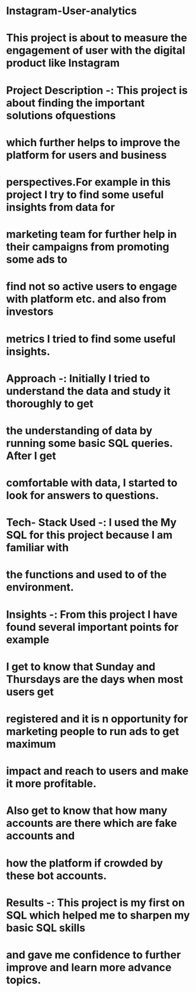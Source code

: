 # Instagram-User-analytics
# This project is about to measure the engagement of user with the digital product like Instagram

# Project Description -: This project is about finding the important solutions ofquestions
# which further helps to improve the platform for users and business
# perspectives.For example in this project I try to find some useful insights from data for
# marketing team for further help in their campaigns from promoting some ads to
# find not so active users to engage with platform etc. and also from investors
# metrics I tried to find some useful insights.

# Approach -: Initially I tried to understand the data and study it thoroughly to get
# the understanding of data by running some basic SQL queries. After I get
# comfortable with data, I started to look for answers to questions.
# Tech- Stack Used -: I used the My SQL for this project because I am familiar with
# the functions and used to of the environment.

# Insights -: From this project I have found several important points for example
# I get to know that Sunday and Thursdays are the days when most users get
# registered and it is n opportunity for marketing people to run ads to get maximum
# impact and reach to users and make it more profitable.
# Also get to know that how many accounts are there which are fake accounts and
# how the platform if crowded by these bot accounts.

# Results -: This project is my first on SQL which helped me to sharpen my basic  SQL skills
# and gave me confidence to further improve and learn more advance topics.
